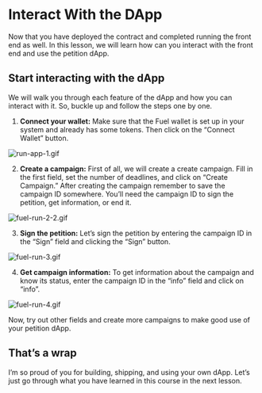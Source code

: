 # Interact With the DApp

Now that you have deployed the contract and completed running the front end as well. In this lesson, we will learn how can you interact with the front end and use the petition dApp.

## Start interacting with the dApp

We will walk you through each feature of the dApp and how you can interact with it. So, buckle up and follow the steps one by one.

1. **Connect your wallet:** Make sure that the Fuel wallet is set up in your system and already has some tokens. Then click on the “Connect Wallet” button.
    
![run-app-1.gif](https://github.com/0xmetaschool/Learning-Projects/blob/main/assests_for_all/assets_for_petition_fuel/Interact%20With%20the%20DApp/run-app-1.gif?raw=true)
    

2. **Create a campaign:** First of all, we will create a create campaign. Fill in the first field, set the number of deadlines, and click on “Create Campaign.” After creating the campaign remember to save the campaign ID somewhere. You’ll need the campaign ID to sign the petition, get information, or end it.
    
![fuel-run-2-2.gif](https://github.com/0xmetaschool/Learning-Projects/blob/main/assests_for_all/assets_for_petition_fuel/Interact%20With%20the%20DApp/fuel-run-2-2.gif?raw=true)
    

3. **Sign the petition:** Let’s sign the petition by entering the campaign ID in the “Sign” field and clicking the “Sign” button.
    
![fuel-run-3.gif](https://github.com/0xmetaschool/Learning-Projects/blob/main/assests_for_all/assets_for_petition_fuel/Interact%20With%20the%20DApp/fuel-run-3.gif?raw=true)
    
4. **Get campaign information:** To get information about the campaign and know its status, enter the campaign ID in the “info” field and click on “info”.
    
![fuel-run-4.gif](https://github.com/0xmetaschool/Learning-Projects/blob/main/assests_for_all/assets_for_petition_fuel/Interact%20With%20the%20DApp/fuel-run-4.gif?raw=true)
    

Now, try out other fields and create more campaigns to make good use of your petition dApp.

## That’s a wrap

I’m so proud of you for building, shipping, and using your own dApp. Let’s just go through what you have learned in this course in the next lesson.